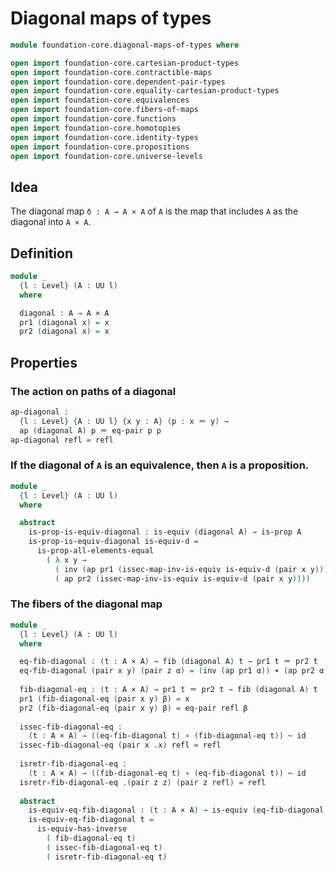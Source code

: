 #  Diagonal maps of types

```agda
module foundation-core.diagonal-maps-of-types where

open import foundation-core.cartesian-product-types
open import foundation-core.contractible-maps
open import foundation-core.dependent-pair-types
open import foundation-core.equality-cartesian-product-types
open import foundation-core.equivalences
open import foundation-core.fibers-of-maps
open import foundation-core.functions
open import foundation-core.homotopies
open import foundation-core.identity-types
open import foundation-core.propositions
open import foundation-core.universe-levels
```

## Idea

The diagonal map `δ : A → A × A` of `A` is the map that includes `A` as the diagonal into `A × A`.

## Definition

```agda
module _
  {l : Level} (A : UU l)
  where

  diagonal : A → A × A
  pr1 (diagonal x) = x
  pr2 (diagonal x) = x
```

## Properties

### The action on paths of a diagonal

```agda
ap-diagonal :
  {l : Level} {A : UU l} {x y : A} (p : x ＝ y) →
  ap (diagonal A) p ＝ eq-pair p p
ap-diagonal refl = refl
```

### If the diagonal of `A` is an equivalence, then `A` is a proposition.

```agda
module _
  {l : Level} (A : UU l)
  where

  abstract
    is-prop-is-equiv-diagonal : is-equiv (diagonal A) → is-prop A
    is-prop-is-equiv-diagonal is-equiv-d =
      is-prop-all-elements-equal
        ( λ x y →
          ( inv (ap pr1 (issec-map-inv-is-equiv is-equiv-d (pair x y)))) ∙
          ( ap pr2 (issec-map-inv-is-equiv is-equiv-d (pair x y))))
```

### The fibers of the diagonal map

```agda
module _
  {l : Level} (A : UU l)
  where

  eq-fib-diagonal : (t : A × A) → fib (diagonal A) t → pr1 t ＝ pr2 t
  eq-fib-diagonal (pair x y) (pair z α) = (inv (ap pr1 α)) ∙ (ap pr2 α)
  
  fib-diagonal-eq : (t : A × A) → pr1 t ＝ pr2 t → fib (diagonal A) t
  pr1 (fib-diagonal-eq (pair x y) β) = x
  pr2 (fib-diagonal-eq (pair x y) β) = eq-pair refl β
  
  issec-fib-diagonal-eq :
    (t : A × A) → ((eq-fib-diagonal t) ∘ (fib-diagonal-eq t)) ~ id
  issec-fib-diagonal-eq (pair x .x) refl = refl
  
  isretr-fib-diagonal-eq :
    (t : A × A) → ((fib-diagonal-eq t) ∘ (eq-fib-diagonal t)) ~ id
  isretr-fib-diagonal-eq .(pair z z) (pair z refl) = refl
  
  abstract
    is-equiv-eq-fib-diagonal : (t : A × A) → is-equiv (eq-fib-diagonal t)
    is-equiv-eq-fib-diagonal t =
      is-equiv-has-inverse
        ( fib-diagonal-eq t)
        ( issec-fib-diagonal-eq t)
        ( isretr-fib-diagonal-eq t)
```

